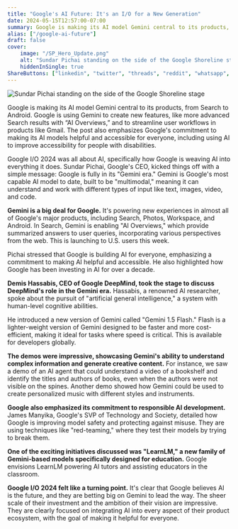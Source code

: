 ```yaml
---
title: "Google's AI Future: It's an I/O for a New Generation"
date: 2024-05-15T12:57:00-07:00
summary: Google is making its AI model Gemini central to its products, from Search to Android. Google is using Gemini to create new features, like more advanced Search results with “AI Overviews,” and to streamline user workflows in products like Gmail. The post also emphasizes Google's commitment to making its AI models helpful and accessible for everyone, including using AI to improve accessibility for people with disabilities.
alias: ["/google-ai-future"]
draft: false
cover:
    image: "/SP_Hero_Update.png"
    alt: "Sundar Pichai standing on the side of the Google Shoreline stage"
    hiddenInSingle: true
ShareButtons: ["linkedin", "twitter", "threads", "reddit", "whatsapp", "facebook"]
---
```


![Sundar Pichai standing on the side of the Google Shoreline stage](/SP_Hero_Update.png)

Google is making its AI model Gemini central to its products, from Search to Android. Google is using Gemini to create new features, like more advanced Search results with “AI Overviews,” and to streamline user workflows in products like Gmail. The post also emphasizes Google's commitment to making its AI models helpful and accessible for everyone, including using AI to improve accessibility for people with disabilities.

Google I/O 2024 was all about AI, specifically how Google is weaving AI into everything it does. Sundar Pichai, Google's CEO,  kicked things off with a simple message: Google is fully in its "Gemini era." Gemini is Google's most capable AI model to date, built to be "multimodal," meaning it can understand and work with different types of input like text, images, video, and code.

**Gemini is a big deal for Google.** It's powering new experiences in almost all of Google's major products, including Search, Photos, Workspace, and Android. In Search, Gemini is enabling "AI Overviews," which provide summarized answers to user queries, incorporating various perspectives from the web. This is launching to U.S. users this week.

Pichai stressed that Google is building AI for everyone, emphasizing a commitment to making AI helpful and accessible. He also highlighted how Google has been investing in AI for over a decade.

**Demis Hassabis, CEO of Google DeepMind, took the stage to discuss DeepMind's role in the Gemini era.** Hassabis, a renowned AI researcher, spoke about the pursuit of "artificial general intelligence," a system with human-level cognitive abilities.

He introduced a new version of Gemini called "Gemini 1.5 Flash." Flash is a lighter-weight version of Gemini designed to be faster and more cost-efficient, making it ideal for tasks where speed is critical. This is available for developers globally.

**The demos were impressive, showcasing Gemini's ability to understand complex information and generate creative content.** For instance, we saw a demo of an AI agent that could understand a video of a bookshelf and identify the titles and authors of books, even when the authors were not visible on the spines.  Another demo showed how Gemini could be used to create personalized music with different styles and instruments.

**Google also emphasized its commitment to responsible AI development.** James Manyika, Google's SVP of Technology and Society, detailed how Google is improving model safety and protecting against misuse. They are using techniques like "red-teaming," where they test their models by trying to break them. 

**One of the exciting initiatives discussed was "LearnLM," a new family of Gemini-based models specifically designed for education.** Google envisions LearnLM powering AI tutors and assisting educators in the classroom.

**Google I/O 2024 felt like a turning point.** It's clear that Google believes AI is the future, and they are betting big on Gemini to lead the way. The sheer scale of their investment and the ambition of their vision are impressive.  They are clearly focused on integrating AI into every aspect of their product ecosystem, with the goal of making it helpful for everyone.

